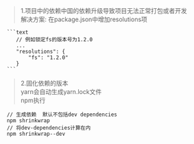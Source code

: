 > 1.项目中的依赖中国的依赖升级导致项目无法正常打包或者开发  
     解决方案: 在package.json中增加resolutions项

     ```text  
        // 例如锁定fs的版本号为1.2.0  
        ...  
        "resolutions": {  
            "fs": "1.2.0"  
        }  
     ```  
     
> 2.固化依赖的版本  
   yarn会自动生成yarn.lock文件  
   npm执行  
   ```
    // 生成依赖  默认不包括dev dependencies
    npm shrinkwrap
    // 将dev-dependencies计算在内
    npm shrinkwrap--dev 
   ```
